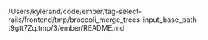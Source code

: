 /Users/kylerand/code/ember/tag-select-rails/frontend/tmp/broccoli_merge_trees-input_base_path-t9gtt7Zq.tmp/3/ember/README.md